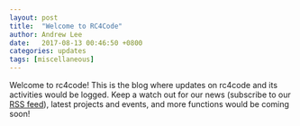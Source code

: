```yaml
---
layout: post
title:  "Welcome to RC4Code"
author: Andrew Lee
date:   2017-08-13 00:46:50 +0800
categories: updates
tags: [miscellaneous]
---
```

Welcome to rc4code! This is the blog where updates on rc4code and its activities would be logged. Keep a watch out for our news (subscribe to our [RSS feed][rss-feed-link]), latest projects and events, and more functions would be coming soon!

[rss-feed-link]: /feed.xml
